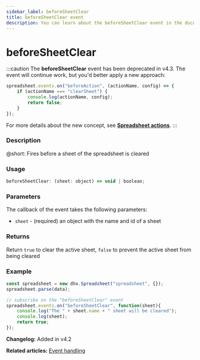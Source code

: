 ```yaml
---
sidebar_label: beforeSheetClear
title: beforeSheetClear event
description: You can learn about the beforeSheetClear event in the documentation of the DHTMLX JavaScript Spreadsheet library. Browse developer guides and API reference, try out code examples and live demos, and download a free 30-day evaluation version of DHTMLX Spreadsheet.
---
```


# beforeSheetClear

:::caution
The **beforeSheetClear** event has been deprecated in v4.3. The event will continue work, but you'd better apply a new approach:

~~~jsx
spreadsheet.events.on("beforeAction", (actionName, config) => {
    if (actionName === "clearSheet") {
        console.log(actionName, config);
        return false;
    }
});
~~~

For more details about the new concept, see **[Spreadsheet actions](api/overview/actions_overview.md)**. 
:::

### Description

@short: Fires before a sheet of the spreadsheet is cleared

### Usage

~~~jsx
beforeSheetClear: (sheet: object) => void | boolean;
~~~

### Parameters

The callback of the event takes the following parameters:

- `sheet` - (required) an object  with the name and id of a sheet

### Returns

Return `true` to clear the active sheet, `false` to prevent the active sheet from being cleared

### Example

~~~jsx {5-9}
const spreadsheet = new dhx.Spreadsheet("spreadsheet", {});
spreadsheet.parse(data);

// subscribe on the "beforeSheetClear" event
spreadsheet.events.on("beforeSheetClear", function(sheet){
    console.log("The " + sheet.name + " sheet will be cleared");
    console.log(sheet);
    return true;
});
~~~

**Changelog:** Added in v4.2

**Related articles:** [Event handling](handling_events.md)